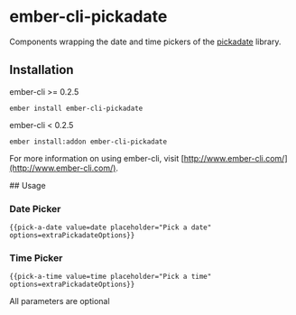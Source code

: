 # ember-cli-pickadate

Components wrapping the date and time pickers of the [pickadate](http://amsul.ca/pickadate.js) library.

## Installation

ember-cli >= 0.2.5

`ember install ember-cli-pickadate`

ember-cli < 0.2.5

`ember install:addon ember-cli-pickadate`

For more information on using ember-cli, visit [http://www.ember-cli.com/](http://www.ember-cli.com/).

## Usage

### Date Picker
`{{pick-a-date value=date placeholder="Pick a date" options=extraPickadateOptions}}`

### Time Picker
`{{pick-a-time value=time placeholder="Pick a time" options=extraPickadateOptions}}`

All parameters are optional
